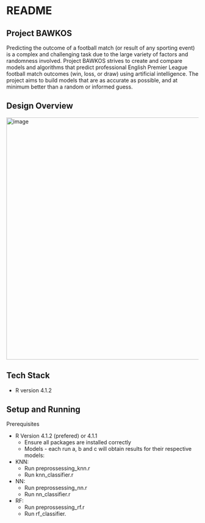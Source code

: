 # README
## Project BAWKOS
Predicting the outcome of a football match (or result of any sporting event) is a complex and challenging task due to the large variety of factors and randomness involved. Project BAWKOS strives to create and compare models and algorithms that predict professional English Premier League football match outcomes (win, loss, or draw) using artificial intelligence. The project aims to build models that are as accurate as possible, and at minimum better than a random or informed guess.

## Design Overview
<img width="634" alt="image" src="https://user-images.githubusercontent.com/58704773/181637497-109c3e5f-9d7a-4467-a6f2-1ab52a2a0266.png">

## Tech Stack
* R version 4.1.2

## Setup and Running
Prerequisites
* R Version 4.1.2 (prefered) or 4.1.1
  * Ensure all packages are installed correctly
  * Models - each run a, b and c will obtain results for their respective models:
* KNN:
  * Run preprossessing_knn.r
  * Run knn_classifier.r
* NN:
  * Run preprossessing_nn.r
  * Run nn_classifier.r
* RF:
  * Run preprossessing_rf.r
  * Run rf_classifier.
